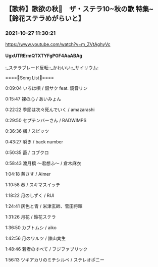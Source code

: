 ## 【歌枠】歌欲の秋🍁　ザ・ステラ10~秋の歌 特集~【鈴花ステラめがらいと】
### 2021-10-27 11:30:21
https://www.youtube.com/watch?v=m_ZVtAghyVc
#### UgxUTRErmQTXTYFgPGF4AaABAg
:_ステラブレード反転::_かわいい::_サイリウム:

====🔔Song List🔔====

0:09:04 いろは唄 / 銀サク feat. 鏡音リン

0:15:47 裸の心 / あいみょん

0:22:22 季節は次々死んでいく / amazarashi

0:29:50 セプテンバーさん / RADWIMPS

0:36:36 楓 / スピッツ

0:43:27 瞬き / back number

0:50:35 蕾 / コブクロ

0:58:43 渡月橋 ～君想ふ～ / 倉木麻衣

1:04:18 茜さす / Aimer

1:10:58 奏 / スキマスイッチ

1:18:22 月のしずく / RUI

1:24:41 灰色と青 / 米津玄師、菅田将暉

1:31:26 月花 / 鈴花ステラ

1:36:50 カブトムシ / aiko

1:42:56 月のワルツ / 諫山実生

1:48:46 若者のすべて / フジファブリック

1:56:13 ツキアカリのミチシルベ / ステレオポニー

